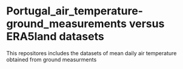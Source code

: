 # Portugal_air_temperature-ground_measurements versus ERA5land datasets

This repositores includes the datasets of mean daily air temperature obtained from ground measurments 
